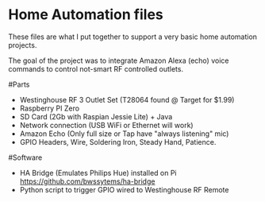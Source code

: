 # Home Automation files

These files are what I put together to support a very basic home automation projects.

The goal of the project was to integrate Amazon Alexa (echo) voice commands to control not-smart RF controlled outlets.

#Parts
* Westinghouse RF 3 Outlet Set (T28064 found @ Target for $1.99)
* Raspberry PI Zero
 * SD Card (2Gb with Raspian Jessie Lite) + Java
 * Network connection (USB WiFi or Ethernet will work)
* Amazon Echo (Only full size or Tap have "always listening" mic)
* GPIO Headers, Wire, Soldering Iron, Steady Hand, Patience. 

#Software
* HA Bridge (Emulates Philips Hue) installed on Pi https://github.com/bwssytems/ha-bridge
* Python script to trigger GPIO wired to Westinghouse RF Remote
